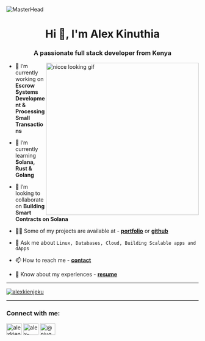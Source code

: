 ![MasterHead](https://camo.githubusercontent.com/069e3ef2850e722ccaef748bf8cdadafeed9fd4a9ee1436daebd7e820f4402a7/68747470733a2f2f666972656261736573746f726167652e676f6f676c65617069732e636f6d2f76302f622f666c6578692d636f64696e672e61707073706f742e636f6d2f6f2f64656d706769372d35323066386435662d363364342d343435332d383832322d6462633134396165323766382e6769663f616c743d6d6564696126746f6b656e3d39316330633762322d393363332d343032392d623031312d316138373033633537333064)
<h1 align="center">Hi 👋, I'm Alex Kinuthia</h1>
<h3 align="center">A passionate full stack developer from Kenya</h3>
<img align="right" alt="nicce looking gif" width="400" src="https://user-images.githubusercontent.com/74038190/212746035-d5c61762-973c-44c0-aec7-887f3b7690e3.gif">

- 🔭 I’m currently working on **Escrow Systems Development & Processing Small Transactions**

- 🌱 I’m currently learning **Solana, Rust & Golang**

- 👯 I’m looking to collaborate on **Building Smart Contracts on Solana**

- 👨‍💻 Some of my projects are available at - [**portfolio**](https://script-savant.github.io/) or [**github**](https://github.com/Script-Savant)

- 💬 Ask me about `Linux, Databases, Cloud, Building Scalable apps and dApps`

- 📫 How to reach me - [**contact**](https://script-savant.github.io/)

- 📄 Know about my experiences - [**resume**](https://script-savant.github.io/)

<hr>



<p align="left"> <a href="https://twitter.com/alexkienjeku" target="blank"><img src="https://img.shields.io/twitter/follow/alexkienjeku?logo=twitter&style=for-the-badge" alt="alexkienjeku" /></a> </p>


<hr>
<h3 align="left">Connect with me:</h3>
<p align="left">
<a href="https://twitter.com/alexkienjeku" target="blank"><img align="center" src="https://raw.githubusercontent.com/rahuldkjain/github-profile-readme-generator/master/src/images/icons/Social/twitter.svg" alt="alexkienjeku" height="30" width="40" /></a>
<a href="https://linkedin.com/in/alex-njuguna-k" target="blank"><img align="center" src="https://raw.githubusercontent.com/rahuldkjain/github-profile-readme-generator/master/src/images/icons/Social/linked-in-alt.svg" alt="alex-njuguna-k" height="30" width="40" /></a>
<a href="https://medium.com/@njugunakinuthia013" target="blank"><img align="center" src="https://raw.githubusercontent.com/rahuldkjain/github-profile-readme-generator/master/src/images/icons/Social/medium.svg" alt="@njugunakinuthia013" height="30" width="40" /></a>
</p>





